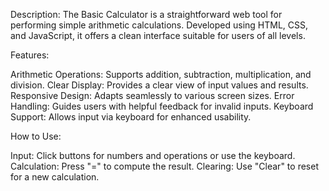 Description:
The Basic Calculator is a straightforward web tool for performing simple arithmetic calculations. Developed using HTML, CSS, and JavaScript, it offers a clean interface suitable for users of all levels.

Features:

Arithmetic Operations: Supports addition, subtraction, multiplication, and division.
Clear Display: Provides a clear view of input values and results.
Responsive Design: Adapts seamlessly to various screen sizes.
Error Handling: Guides users with helpful feedback for invalid inputs.
Keyboard Support: Allows input via keyboard for enhanced usability.

How to Use:

Input: Click buttons for numbers and operations or use the keyboard.
Calculation: Press "=" to compute the result.
Clearing: Use "Clear" to reset for a new calculation.

